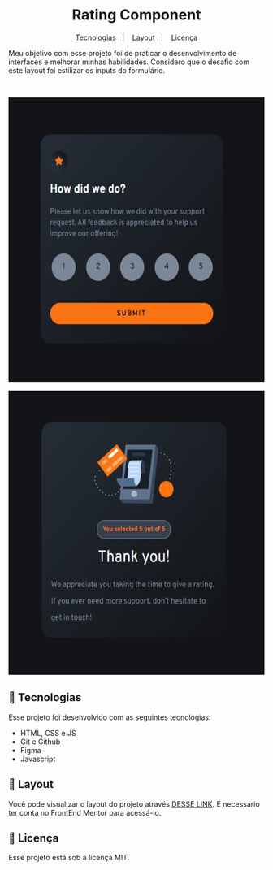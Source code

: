 
<h1 align="center"> Rating Component</h1>

<p align="center">
  <a href="#-tecnologias">Tecnologias</a>&nbsp;&nbsp;&nbsp;|&nbsp;&nbsp;&nbsp;
  <a href="#-layout">Layout</a>&nbsp;&nbsp;&nbsp;|&nbsp;&nbsp;&nbsp;
  <a href="#memo-licença">Licença</a>
</p>

<p> 
Meu objetivo com esse projeto foi de praticar o desenvolvimento de interfaces e melhorar minhas habilidades. Considero que o desafio com este layout foi estilizar os inputs do formulário.
</p>

<br>

<p align="center">
  <img src="assets/images/Design1.jpeg" width="560px" height="560px">
</p>
<p align="center">
  <img src="assets/images/Design2.jpeg" width="560px" height="560px">
</p>

## 🚀 Tecnologias

Esse projeto foi desenvolvido com as seguintes tecnologias:

- HTML, CSS e JS
- Git e Github
- Figma
- Javascript

## 🔖 Layout

Você pode visualizar o layout do projeto através [DESSE LINK](https://www.frontendmentor.io/challenges/interactive-rating-component-koxpeBUmI). É necessário ter conta no FrontEnd Mentor para acessá-lo.

## :memo: Licença

Esse projeto está sob a licença MIT.

